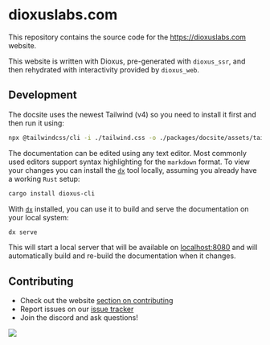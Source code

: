 # dioxuslabs.com

This repository contains the source code for the https://dioxuslabs.com website.

This website is written with Dioxus, pre-generated with `dioxus_ssr`, and then
rehydrated with interactivity provided by `dioxus_web`.

## Development

The docsite uses the newest Tailwind (v4) so you need to install it first and then run it using:

```sh
npx @tailwindcss/cli -i ./tailwind.css -o ./packages/docsite/assets/tailwind.css --watch
```

The documentation can be edited using any text editor. Most commonly used
editors support syntax highlighting for the `markdown` format. To view your
changes you can install the [`dx`][dx] tool locally, assuming you already have a
working `Rust` setup:

```sh
cargo install dioxus-cli
```

With [`dx`][dx] installed, you can use it to build and serve the documentation
on your local system:

```sh
dx serve
```

This will start a local server that will be available on
[localhost:8080](localhost:8080) and will automatically build and re-build the
documentation when it changes.

## Contributing

- Check out the website [section on contributing]
- Report issues on our [issue tracker]
- Join the discord and ask questions!

<a href="https://github.com/dioxuslabs/docsite/graphs/contributors">
  <img
    src="https://contrib.rocks/image?repo=dioxuslabs/docsite&max=30&columns=10"
  />
</a>

[dx]: https://github.com/DioxusLabs/dioxus/tree/main/packages/cli
[section on contributing]: https://dioxuslabs.com/learn/0.6/contributing
[issue tracker]: https://github.com/dioxuslabs/docsite/issues
